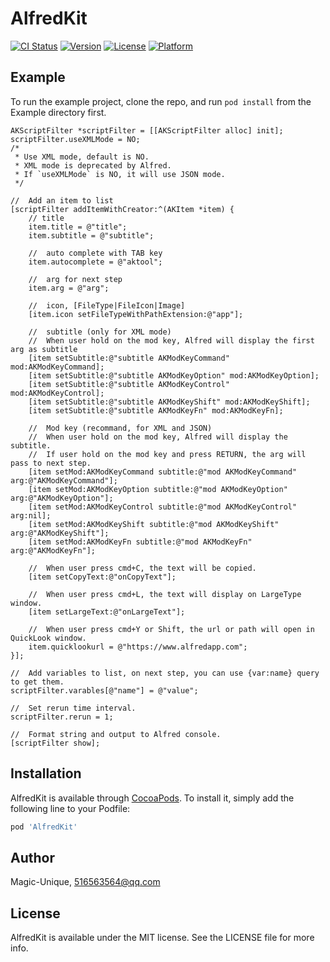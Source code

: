 # AlfredKit

[![CI Status](https://img.shields.io/travis/Magic-Unique/AlfredKit.svg?style=flat)](https://travis-ci.org/Magic-Unique/AlfredKit)
[![Version](https://img.shields.io/cocoapods/v/AlfredKit.svg?style=flat)](https://cocoapods.org/pods/AlfredKit)
[![License](https://img.shields.io/cocoapods/l/AlfredKit.svg?style=flat)](https://cocoapods.org/pods/AlfredKit)
[![Platform](https://img.shields.io/cocoapods/p/AlfredKit.svg?style=flat)](https://cocoapods.org/pods/AlfredKit)

## Example

To run the example project, clone the repo, and run `pod install` from the Example directory first.

```objc
AKScriptFilter *scriptFilter = [[AKScriptFilter alloc] init];
scriptFilter.useXMLMode = NO;
/*
 * Use XML mode, default is NO. 
 * XML mode is deprecated by Alfred.
 * If `useXMLMode` is NO, it will use JSON mode. 
 */

//	Add an item to list
[scriptFilter addItemWithCreator:^(AKItem *item) {
	// title
	item.title = @"title";
	item.subtitle = @"subtitle";
	
	//	auto complete with TAB key
	item.autocomplete = @"aktool";
	
	//	arg for next step
	item.arg = @"arg";
	
	//	icon, [FileType|FileIcon|Image]
	[item.icon setFileTypeWithPathExtension:@"app"];
	
	//	subtitle (only for XML mode)
	//	When user hold on the mod key, Alfred will display the first arg as subtitle
	[item setSubtitle:@"subtitle AKModKeyCommand" mod:AKModKeyCommand];
	[item setSubtitle:@"subtitle AKModKeyOption" mod:AKModKeyOption];
	[item setSubtitle:@"subtitle AKModKeyControl" mod:AKModKeyControl];
	[item setSubtitle:@"subtitle AKModKeyShift" mod:AKModKeyShift];
	[item setSubtitle:@"subtitle AKModKeyFn" mod:AKModKeyFn];
	
	//	Mod key (recommand, for XML and JSON)
	//	When user hold on the mod key, Alfred will display the subtitle.
	//	If user hold on the mod key and press RETURN, the arg will pass to next step.
	[item setMod:AKModKeyCommand subtitle:@"mod AKModKeyCommand" arg:@"AKModKeyCommand"];
	[item setMod:AKModKeyOption subtitle:@"mod AKModKeyOption" arg:@"AKModKeyOption"];
	[item setMod:AKModKeyControl subtitle:@"mod AKModKeyControl" arg:nil];
	[item setMod:AKModKeyShift subtitle:@"mod AKModKeyShift" arg:@"AKModKeyShift"];
	[item setMod:AKModKeyFn subtitle:@"mod AKModKeyFn" arg:@"AKModKeyFn"];
	
	//	When user press cmd+C, the text will be copied.
	[item setCopyText:@"onCopyText"];
	
	//	When user press cmd+L, the text will display on LargeType window.
	[item setLargeText:@"onLargeText"];
	
	//	When user press cmd+Y or Shift, the url or path will open in QuickLook window.
	item.quicklookurl = @"https://www.alfredapp.com";
}];

//  Add variables to list, on next step, you can use {var:name} query to get them.
scriptFilter.varables[@"name"] = @"value";

//	Set rerun time interval.
scriptFilter.rerun = 1;

//	Format string and output to Alfred console.
[scriptFilter show];
```

## Installation

AlfredKit is available through [CocoaPods](https://cocoapods.org). To install
it, simply add the following line to your Podfile:

```ruby
pod 'AlfredKit'
```

## Author

Magic-Unique, 516563564@qq.com

## License

AlfredKit is available under the MIT license. See the LICENSE file for more info.
